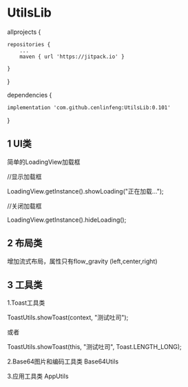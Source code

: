 # UtilsLib

allprojects {

	repositories {
		...
		maven { url 'https://jitpack.io' }

	}
}


dependencies {

	implementation 'com.github.cenlinfeng:UtilsLib:0.101'

}  

## 1 UI类
  
简单的LoadingView加载框
  
//显示加载框

LoadingView.getInstance().showLoading("正在加载...");
  
//关闭加载框

LoadingView.getInstance().hideLoading();

## 2 布局类

增加流式布局，属性只有flow_gravity (left,center,right)

## 3 工具类

1.Toast工具类

ToastUtils.showToast(context, "测试吐司");

或者

ToastUtils.showToast(this, "测试吐司", Toast.LENGTH_LONG);

2.Base64图片和编码工具类 Base64Utils

3.应用工具类 AppUtils

